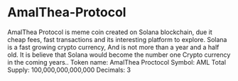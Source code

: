 # AmalThea-Protocol
AmalThea Protocol is meme coin created on Solana blockchain, due it cheap fees, fast transactions and its interesting platform to explore.      Solana is a fast growing crypto currency, And is not more than a year and a half old.   It is believe that Solana would become the number one Crypto currency in the coming years..  Token name: AmalThea Proctocol  Symbol: AML  Total Supply: 100,000,000,000,000  Decimals: 3
